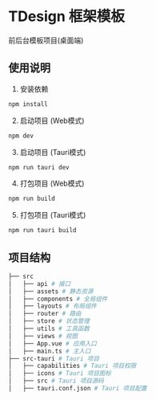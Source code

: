 # TDesign 框架模板

前后台模板项目(桌面端)

## 使用说明

1. 安装依赖

```bash
npm install
```

2. 启动项目 (Web模式)

```bash
npm dev
```

3. 启动项目 (Tauri模式)

```bash
npm run tauri dev
```

4. 打包项目 (Web模式)

```bash
npm run build
```

5. 打包项目 (Tauri模式)

```bash
npm run tauri build
```

## 项目结构

```bash
├── src
│   ├── api # 接口
│   ├── assets # 静态资源
│   ├── components # 全局组件
│   ├── layouts # 布局组件
│   ├── router # 路由
│   ├── store # 状态管理
│   ├── utils # 工具函数
│   ├── views # 视图
│   ├── App.vue # 应用入口
│   ├── main.ts # 主入口
├── src-tauri # Tauri 项目
│   ├── capabilities # Tauri 项目权限
│   ├── icons # Tauri 项目图标
│   ├── src # Tauri 项目源码
│   ├── tauri.conf.json # Tauri 项目配置
```
